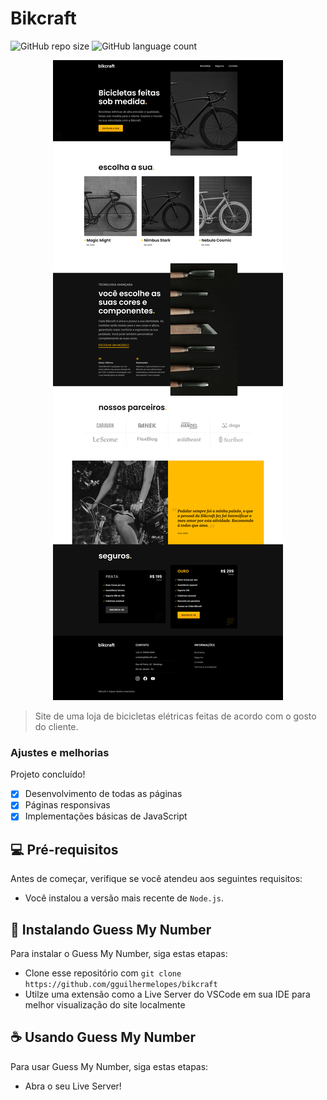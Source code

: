 # Bikcraft 

![GitHub repo size](https://img.shields.io/github/repo-size/gguilhermelopes/bikcraft?style=for-the-badge)
![GitHub language count](https://img.shields.io/github/languages/count/gguilhermelopes/bikcraft?style=for-the-badge)

<p align="center">
<img src="./bikcraft.png" alt="preview img">
</p>

> Site de uma loja de bicicletas elétricas feitas de acordo com o gosto do cliente.

### Ajustes e melhorias

Projeto concluído!

- [x] Desenvolvimento de todas as páginas
- [x] Páginas responsivas
- [x] Implementações básicas de JavaScript

## 💻 Pré-requisitos

Antes de começar, verifique se você atendeu aos seguintes requisitos:

* Você instalou a versão mais recente de `Node.js`.

## 🚀 Instalando Guess My Number

Para instalar o Guess My Number, siga estas etapas:

* Clone esse repositório com `git clone https://github.com/gguilhermelopes/bikcraft`
* Utilze uma extensão como a Live Server do VSCode em sua IDE para melhor visualização do site localmente

## ☕ Usando Guess My Number

Para usar Guess My Number, siga estas etapas:

* Abra o seu Live Server!
